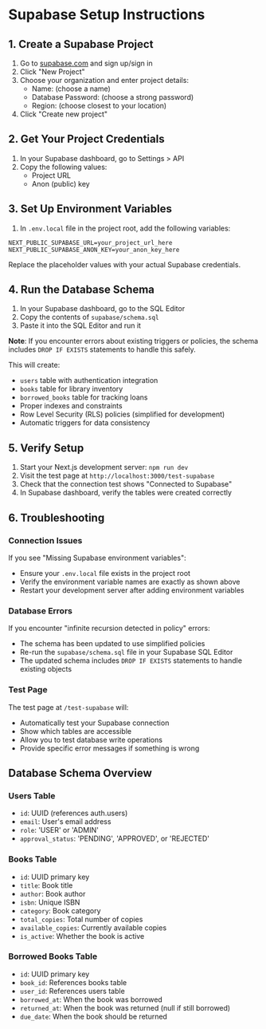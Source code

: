 # Supabase Setup Instructions

## 1. Create a Supabase Project

1. Go to [supabase.com](https://supabase.com) and sign up/sign in
2. Click "New Project"
3. Choose your organization and enter project details:
   - Name: (choose a name)
   - Database Password: (choose a strong password)
   - Region: (choose closest to your location)
4. Click "Create new project"

## 2. Get Your Project Credentials

1. In your Supabase dashboard, go to Settings > API
2. Copy the following values:
   - Project URL
   - Anon (public) key

## 3. Set Up Environment Variables

1. In `.env.local` file in the project root, add the following variables:

```env
NEXT_PUBLIC_SUPABASE_URL=your_project_url_here
NEXT_PUBLIC_SUPABASE_ANON_KEY=your_anon_key_here
```

Replace the placeholder values with your actual Supabase credentials.

## 4. Run the Database Schema

1. In your Supabase dashboard, go to the SQL Editor
2. Copy the contents of `supabase/schema.sql`
3. Paste it into the SQL Editor and run it

**Note**: If you encounter errors about existing triggers or policies, the schema includes `DROP IF EXISTS` statements to handle this safely.

This will create:

- `users` table with authentication integration
- `books` table for library inventory
- `borrowed_books` table for tracking loans
- Proper indexes and constraints
- Row Level Security (RLS) policies (simplified for development)
- Automatic triggers for data consistency

## 5. Verify Setup

1. Start your Next.js development server: `npm run dev`
2. Visit the test page at `http://localhost:3000/test-supabase`
3. Check that the connection test shows "Connected to Supabase"
4. In Supabase dashboard, verify the tables were created correctly

## 6. Troubleshooting

### Connection Issues

If you see "Missing Supabase environment variables":

- Ensure your `.env.local` file exists in the project root
- Verify the environment variable names are exactly as shown above
- Restart your development server after adding environment variables

### Database Errors

If you encounter "infinite recursion detected in policy" errors:

- The schema has been updated to use simplified policies
- Re-run the `supabase/schema.sql` file in your Supabase SQL Editor
- The updated schema includes `DROP IF EXISTS` statements to handle existing objects

### Test Page

The test page at `/test-supabase` will:

- Automatically test your Supabase connection
- Show which tables are accessible
- Allow you to test database write operations
- Provide specific error messages if something is wrong

## Database Schema Overview

### Users Table

- `id`: UUID (references auth.users)
- `email`: User's email address
- `role`: 'USER' or 'ADMIN'
- `approval_status`: 'PENDING', 'APPROVED', or 'REJECTED'

### Books Table

- `id`: UUID primary key
- `title`: Book title
- `author`: Book author
- `isbn`: Unique ISBN
- `category`: Book category
- `total_copies`: Total number of copies
- `available_copies`: Currently available copies
- `is_active`: Whether the book is active

### Borrowed Books Table

- `id`: UUID primary key
- `book_id`: References books table
- `user_id`: References users table
- `borrowed_at`: When the book was borrowed
- `returned_at`: When the book was returned (null if still borrowed)
- `due_date`: When the book should be returned
